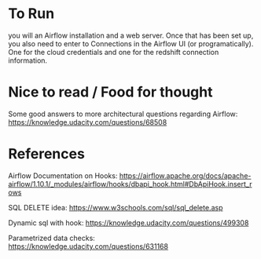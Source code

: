 # To Run
you will an Airflow installation and a web server. Once that has been set up, you also need to enter to Connections in the Airflow UI (or programatically). One for the cloud credentials and one for the redshift connection information.

# Nice to read / Food for thought
Some good answers to more architectural questions regarding Airflow: https://knowledge.udacity.com/questions/68508

# References
Airflow Documentation on Hooks: https://airflow.apache.org/docs/apache-airflow/1.10.1/_modules/airflow/hooks/dbapi_hook.html#DbApiHook.insert_rows

SQL DELETE idea: https://www.w3schools.com/sql/sql_delete.asp

Dynamic sql with hook: https://knowledge.udacity.com/questions/499308

Parametrized data checks: https://knowledge.udacity.com/questions/631168

